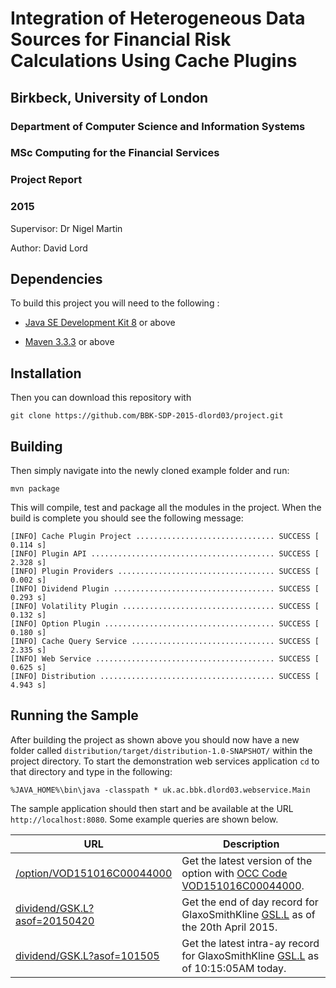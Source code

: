 
# Integration of Heterogeneous Data Sources for Financial Risk Calculations Using Cache Plugins

## Birkbeck, University of London    
### Department of Computer Science and Information Systems

### MSc Computing for the Financial Services    
### Project Report
### 2015



Supervisor:   Dr Nigel Martin

Author:	      David Lord

## Dependencies
To build this project you will need to the following :

* [Java SE Development Kit 8](http://www.oracle.com/technetwork/java/javase/downloads/jdk8-downloads-2133151.html) or above

* [Maven 3.3.3](https://maven.apache.org/download.cgi) or above

## Installation
Then you can download this repository with

	git clone https://github.com/BBK-SDP-2015-dlord03/project.git

## Building
Then simply navigate into the newly cloned example folder and run:

    mvn package

This will compile, test and package all the modules in the project. When the build is complete you should see the following message:

	[INFO] Cache Plugin Project ............................... SUCCESS [  0.114 s]
	[INFO] Plugin API ......................................... SUCCESS [  2.328 s]
	[INFO] Plugin Providers ................................... SUCCESS [  0.002 s]
	[INFO] Dividend Plugin .................................... SUCCESS [  0.293 s]
	[INFO] Volatility Plugin .................................. SUCCESS [  0.132 s]
	[INFO] Option Plugin ...................................... SUCCESS [  0.180 s]
	[INFO] Cache Query Service ................................ SUCCESS [  2.335 s]
	[INFO] Web Service ........................................ SUCCESS [  0.625 s]
	[INFO] Distribution ....................................... SUCCESS [  4.943 s]


## Running the Sample

After building the project as shown above you should now have a new folder called `distribution/target/distribution-1.0-SNAPSHOT/` within the project directory. To start the demonstration web services application `cd` to that directory and type in the following:

	%JAVA_HOME%\bin\java -classpath * uk.ac.bbk.dlord03.webservice.Main

The sample application should then start and be available at the URL `http://localhost:8080`. Some example queries are shown below.

| URL | Description |
|-----|-------------|
| [/option/VOD151016C00044000](http://localhost:8080/option/VOD151016C00044000) | Get the latest version of the option with [OCC Code](https://en.wikipedia.org/wiki/Option_symbol) [VOD151016C00044000](http://finance.yahoo.com/q?s=VOD151016C00044000). |
|[dividend/GSK.L?asof=20150420](http://localhost:8080/dividend/GSK.L?asof=20150420)| Get the end of day record for GlaxoSmithKline [GSL.L](https://www.google.co.uk/finance?q=LON:GSK) as of the 20th April 2015.|
|[dividend/GSK.L?asof=101505](http://localhost:8080/dividend/GSK.L?asof=20150420)| Get the latest intra-ay record for GlaxoSmithKline [GSL.L](https://www.google.co.uk/finance?q=LON:GSK) as of 10:15:05AM today.|
